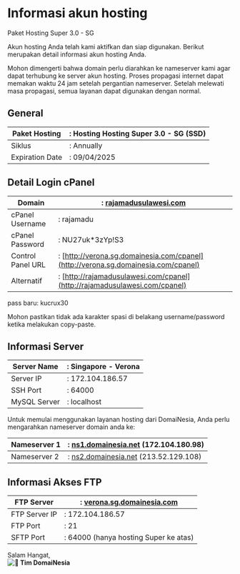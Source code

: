 
# Informasi akun hosting  
Paket Hosting Super 3.0 - SG

Akun hosting Anda telah kami aktifkan dan siap digunakan. Berikut merupakan detail informasi akun hosting Anda.

Mohon dimengerti bahwa domain perlu diarahkan ke nameserver kami agar dapat terhubung ke server akun hosting. Proses propagasi internet dapat memakan waktu 24 jam setelah pergantian nameserver. Setelah melewati masa propagasi, semua layanan dapat digunakan dengan normal.

## **General**

| Paket Hosting   | : Hosting Hosting Super 3.0 - SG (SSD) |
| --------------- | -------------------------------------- |
| Siklus          | : Annually                             |
| Expiration Date | : 09/04/2025                           |

## Detail Login cPanel

| Domain            | : [rajamadusulawesi.com](http://rajamadusulawesi.com)                              |
| ----------------- | ---------------------------------------------------------------------------------- |
| cPanel Username   | : rajamadu                                                                         |
| cPanel Password   | : NU27uk*3zYp!S3                                                                   |
| Control Panel URL | : [http://verona.sg.domainesia.com/cpanel](http://verona.sg.domainesia.com/cpanel) |
| Alternatif        | : [http://rajamadusulawesi.com/cpanel](http://rajamadusulawesi.com/cpanel)         |

pass baru: kucrux30

Mohon pastikan tidak ada karakter spasi di belakang username/password ketika melakukan copy-paste.

## Informasi Server

| Server Name  | : Singapore - Verona |
| ------------ | -------------------- |
| Server IP    | : 172.104.186.57     |
| SSH Port     | : 64000              |
| MySQL Server | : localhost          |

Untuk memulai menggunakan layanan hosting dari DomaiNesia, Anda perlu mengarahkan nameserver domain anda ke:

| Nameserver 1 | : [ns1.domainesia.net](http://ns1.domainesia.net) (172.104.180.98) |
| ------------ | ------------------------------------------------------------------ |
| Nameserver 2 | : [ns2.domainesia.net](http://ns2.domainesia.net) (213.52.129.108) |

## Informasi Akses FTP

| FTP Server    | : [verona.sg.domainesia.com](http://verona.sg.domainesia.com) |
| ------------- | ------------------------------------------------------------- |
| FTP Server IP | : 172.104.186.57                                              |
| FTP Port      | : 21                                                          |
| SFTP Port     | : 64000 (hanya hosting Super ke atas)                         |

Salam Hangat,  
 **![💙]() Tim DomaiNesia**
